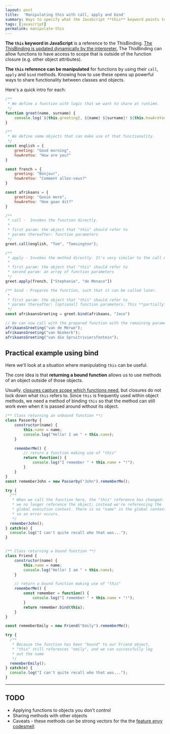 ```yaml
---
layout: post
title:  'Manipulating this with call, apply and bind'
summary: Ways to specify what the JavaScript **this** keyword points to.
tags: [javascript]
permalink: manipulate-this
---
```


**The `this` keyword in JavaScript** is a reference to the ThisBinding. <span class="tooltip" data-tooltip="It references the object in which the function is defined if the function is a method; it references the global execution environment if the function is outside an object.">[The ThisBinding is updated dynamically by the interpreter.][this_binding_so]</span>  The ThisBinding can allow functions to have access to scope that is outside of the function closure (e.g. <span class="tooltip" data-tooltip="This ability makes 'this' useful when working within objects. 'this' becomes analogous to what would be called 'private' or 'protected' scope in other languages.">other object attributes</span>).

**The `this` reference can be manipulated** for functions by using their `call`, `apply` and `bind` methods. Knowing how to use these opens up powerful ways to share functionality between classes and objects.

Here's a quick intro for each:

```javascript
/**
 * We define a function with logic that we want to share at runtime.
 */
function greet(name, surname) {
    console.log(`${this.greeting}, ${name} ${surname}! ${this.howAreYou}`);
}

/**
 * We define some objects that can make use of that functionality.
 */
const english = {
    greeting: "Good morning",
    howAreYou: "How are you?"
}

const french = {
    greeting: "Bonjour",
    howAreYou: "Comment allez-vous?"
}

const afrikaans = {
    greeting: "Gooie more",
    howAreYou: "Hoe gaan dit?"
}

/** 
 * call -  Invokes the function directly. 
 * 
 * first param: the object that "this" should refer to
 * params thereafter: function parameters
 */
greet.call(english, "Tom", "Tomsington");

/** 
 * apply - Invokes the method directly. It's very similar to the call method. 
 * 
 * first param: the object that "this" should refer to
 * second param: an array of function parameters
 */
greet.apply(french, ["Stephanie", "de Monaco"])

/** bind - Prepares the function, such that it can be called later. 
 * 
 * first param: the object that "this" should refer to
 * params thereafter: [optional] function parameters. This **partially** populates parameters. Useful when parameters don't change. 
 */
const afrikaansGreeting = greet.bind(afrikaans, "Jaco")

// We can now call with the prepared function with the remaining parameters
afrikaansGreeting("van de Merwe"); 
afrikaansGreeting("van Niekerk");
afrikaansGreeting("van die Spruitriviersfontein");
```

## Practical example using bind

Here we'll look at a situation where manipulating `this` can be useful.

The core idea is that **returning a bound function** allows us to use methods of an object outside of those objects. 

Usually, [closures capture scope which functions need][javascript_scope], but closures do not lock down what `this` refers to. Since `this` is frequently used within object methods, we need a method of binding `this` so that the method can still work even when it is passed around without its object.

```javascript
/** Class returning an unbound function **/
class Passerby {
    constructor(name) {
        this.name = name;
        console.log("Hello! I am " + this.name);
    }

    rememberMe() {
        // return a function making use of "this"
        return function() {
            console.log("I remember " + this.name + "!");
        }
    }
}
const rememberJohn = new Passerby("John").rememberMe();

try {
  /**
   * When we call the function here, the "this" reference has changed:
   * we no longer reference the object; instead we're referencing the 
   * global execution context. There is no "name" in the global context,
   * so an error occurs. 
   */
  rememberJohn();
} catch(e) {
  console.log("I can't quite recall who that was...");
}


/** Class returning a bound function **/
class Friend {
    constructor(name) {
        this.name = name;
        console.log("Hello! I am " + this.name);
    }

    // return a bound function making use of "this"
    rememberMe() {        
        const remember = function() {
            console.log("I remember " + this.name + "!");
        }
        return remember.bind(this);
    }
}

const rememberEmily = new Friend("Emily").rememberMe();

try {
  /**
   * Because the function has been "bound" to our Friend object, 
   * "this" still references "emily", and we can successfully log 
   * out the name 
   */
  rememberEmily();
} catch(e) {
  console.log("I can't quite recall who that was...");
}
```

--- 

## TODO 

* Applying functions to objects you don't control
* Sharing methods with other objects
* Caveats - these methods can be strong vectors for the the [feature envy codesmell](https://blog.codinghorror.com/code-smells/)

[this_binding_so]:https://stackoverflow.com/questions/3127429/how-does-the-this-keyword-work
[jsbin_intro]:https://jsbin.com/tipevoj/2/edit?js,console
[jsbin_bound_function]:https://jsbin.com/paburub/1/edit?js,console
[javascript_scope]:/javascript-scope